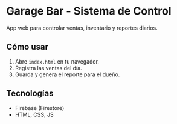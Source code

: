 # Garage Bar - Sistema de Control

App web para controlar ventas, inventario y reportes diarios.

## Cómo usar
1. Abre `index.html` en tu navegador.
2. Registra las ventas del día.
3. Guarda y genera el reporte para el dueño.

## Tecnologías
- Firebase (Firestore)
- HTML, CSS, JS